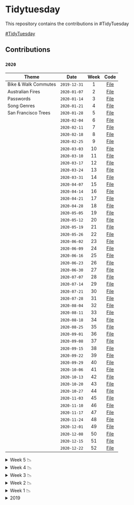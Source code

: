 
<!-- README.md is generated from README.Rmd. Please edit that file -->

# Tidytuesday

<!-- badges: start -->

<!-- badges: end -->

This repository contains the contributions in
\#TidyTuesday

<a href="https://github.com/rfordatascience/tidytuesday" target="_blank">\#TidyTuesday</a>

## Contributions

### `2020`

| Theme                |     Date     | Week |                                                Code                                                |
| -------------------- | :----------: | :--: | :------------------------------------------------------------------------------------------------: |
| Bike & Walk Commutes | `2019-12-31` |  1   |  <a href="https://duvancho321.github.io/Tidyuesday/Folder/2019/31-12-19" target="_blank">File</a>  |
| Australian Fires     | `2020-01-07` |  2   | <a href="https://duvancho321.github.io/Tidyuesday/Folder/2020/2020-01-07" target="_blank">File</a> |
| Passwords            | `2020-01-14` |  3   | <a href="https://duvancho321.github.io/Tidyuesday/Folder/2020/2020-01-14" target="_blank">File</a> |
| Song Genres          | `2020-01-21` |  4   | <a href="https://duvancho321.github.io/Tidyuesday/Folder/2020/2020-01-21" target="_blank">File</a> |
| San Francisco Trees  | `2020-01-28` |  5   | <a href="https://duvancho321.github.io/Tidyuesday/Folder/2020/2020-01-28" target="_blank">File</a> |
|                      | `2020-02-04` |  6   | <a href="https://duvancho321.github.io/Tidyuesday/Folder/2020/2020-02-04" target="_blank">File</a> |
|                      | `2020-02-11` |  7   | <a href="https://duvancho321.github.io/Tidyuesday/Folder/2020/2020-02-11" target="_blank">File</a> |
|                      | `2020-02-18` |  8   | <a href="https://duvancho321.github.io/Tidyuesday/Folder/2020/2020-02-18" target="_blank">File</a> |
|                      | `2020-02-25` |  9   | <a href="https://duvancho321.github.io/Tidyuesday/Folder/2020/2020-02-25" target="_blank">File</a> |
|                      | `2020-03-03` |  10  | <a href="https://duvancho321.github.io/Tidyuesday/Folder/2020/2020-03-03" target="_blank">File</a> |
|                      | `2020-03-10` |  11  | <a href="https://duvancho321.github.io/Tidyuesday/Folder/2020/2020-03-10" target="_blank">File</a> |
|                      | `2020-03-17` |  12  | <a href="https://duvancho321.github.io/Tidyuesday/Folder/2020/2020-03-17" target="_blank">File</a> |
|                      | `2020-03-24` |  13  | <a href="https://duvancho321.github.io/Tidyuesday/Folder/2020/2020-03-24" target="_blank">File</a> |
|                      | `2020-03-31` |  14  | <a href="https://duvancho321.github.io/Tidyuesday/Folder/2020/2020-03-31" target="_blank">File</a> |
|                      | `2020-04-07` |  15  | <a href="https://duvancho321.github.io/Tidyuesday/Folder/2020/2020-04-07" target="_blank">File</a> |
|                      | `2020-04-14` |  16  | <a href="https://duvancho321.github.io/Tidyuesday/Folder/2020/2020-04-14" target="_blank">File</a> |
|                      | `2020-04-21` |  17  | <a href="https://duvancho321.github.io/Tidyuesday/Folder/2020/2020-04-21" target="_blank">File</a> |
|                      | `2020-04-28` |  18  | <a href="https://duvancho321.github.io/Tidyuesday/Folder/2020/2020-04-28" target="_blank">File</a> |
|                      | `2020-05-05` |  19  | <a href="https://duvancho321.github.io/Tidyuesday/Folder/2020/2020-05-05" target="_blank">File</a> |
|                      | `2020-05-12` |  20  | <a href="https://duvancho321.github.io/Tidyuesday/Folder/2020/2020-05-12" target="_blank">File</a> |
|                      | `2020-05-19` |  21  | <a href="https://duvancho321.github.io/Tidyuesday/Folder/2020/2020-05-19" target="_blank">File</a> |
|                      | `2020-05-26` |  22  | <a href="https://duvancho321.github.io/Tidyuesday/Folder/2020/2020-05-26" target="_blank">File</a> |
|                      | `2020-06-02` |  23  | <a href="https://duvancho321.github.io/Tidyuesday/Folder/2020/2020-06-02" target="_blank">File</a> |
|                      | `2020-06-09` |  24  | <a href="https://duvancho321.github.io/Tidyuesday/Folder/2020/2020-06-09" target="_blank">File</a> |
|                      | `2020-06-16` |  25  | <a href="https://duvancho321.github.io/Tidyuesday/Folder/2020/2020-06-16" target="_blank">File</a> |
|                      | `2020-06-23` |  26  | <a href="https://duvancho321.github.io/Tidyuesday/Folder/2020/2020-06-23" target="_blank">File</a> |
|                      | `2020-06-30` |  27  | <a href="https://duvancho321.github.io/Tidyuesday/Folder/2020/2020-06-30" target="_blank">File</a> |
|                      | `2020-07-07` |  28  | <a href="https://duvancho321.github.io/Tidyuesday/Folder/2020/2020-07-07" target="_blank">File</a> |
|                      | `2020-07-14` |  29  | <a href="https://duvancho321.github.io/Tidyuesday/Folder/2020/2020-07-14" target="_blank">File</a> |
|                      | `2020-07-21` |  30  | <a href="https://duvancho321.github.io/Tidyuesday/Folder/2020/2020-07-21" target="_blank">File</a> |
|                      | `2020-07-28` |  31  | <a href="https://duvancho321.github.io/Tidyuesday/Folder/2020/2020-07-28" target="_blank">File</a> |
|                      | `2020-08-04` |  32  | <a href="https://duvancho321.github.io/Tidyuesday/Folder/2020/2020-08-04" target="_blank">File</a> |
|                      | `2020-08-11` |  33  | <a href="https://duvancho321.github.io/Tidyuesday/Folder/2020/2020-08-11" target="_blank">File</a> |
|                      | `2020-08-18` |  34  | <a href="https://duvancho321.github.io/Tidyuesday/Folder/2020/2020-08-18" target="_blank">File</a> |
|                      | `2020-08-25` |  35  | <a href="https://duvancho321.github.io/Tidyuesday/Folder/2020/2020-08-25" target="_blank">File</a> |
|                      | `2020-09-01` |  36  | <a href="https://duvancho321.github.io/Tidyuesday/Folder/2020/2020-09-01" target="_blank">File</a> |
|                      | `2020-09-08` |  37  | <a href="https://duvancho321.github.io/Tidyuesday/Folder/2020/2020-09-08" target="_blank">File</a> |
|                      | `2020-09-15` |  38  | <a href="https://duvancho321.github.io/Tidyuesday/Folder/2020/2020-09-15" target="_blank">File</a> |
|                      | `2020-09-22` |  39  | <a href="https://duvancho321.github.io/Tidyuesday/Folder/2020/2020-09-22" target="_blank">File</a> |
|                      | `2020-09-29` |  40  | <a href="https://duvancho321.github.io/Tidyuesday/Folder/2020/2020-09-29" target="_blank">File</a> |
|                      | `2020-10-06` |  41  | <a href="https://duvancho321.github.io/Tidyuesday/Folder/2020/2020-10-06" target="_blank">File</a> |
|                      | `2020-10-13` |  42  | <a href="https://duvancho321.github.io/Tidyuesday/Folder/2020/2020-10-13" target="_blank">File</a> |
|                      | `2020-10-20` |  43  | <a href="https://duvancho321.github.io/Tidyuesday/Folder/2020/2020-10-20" target="_blank">File</a> |
|                      | `2020-10-27` |  44  | <a href="https://duvancho321.github.io/Tidyuesday/Folder/2020/2020-10-27" target="_blank">File</a> |
|                      | `2020-11-03` |  45  | <a href="https://duvancho321.github.io/Tidyuesday/Folder/2020/2020-11-03" target="_blank">File</a> |
|                      | `2020-11-10` |  46  | <a href="https://duvancho321.github.io/Tidyuesday/Folder/2020/2020-11-10" target="_blank">File</a> |
|                      | `2020-11-17` |  47  | <a href="https://duvancho321.github.io/Tidyuesday/Folder/2020/2020-11-17" target="_blank">File</a> |
|                      | `2020-11-24` |  48  | <a href="https://duvancho321.github.io/Tidyuesday/Folder/2020/2020-11-24" target="_blank">File</a> |
|                      | `2020-12-01` |  49  | <a href="https://duvancho321.github.io/Tidyuesday/Folder/2020/2020-12-01" target="_blank">File</a> |
|                      | `2020-12-08` |  50  | <a href="https://duvancho321.github.io/Tidyuesday/Folder/2020/2020-12-08" target="_blank">File</a> |
|                      | `2020-12-15` |  51  | <a href="https://duvancho321.github.io/Tidyuesday/Folder/2020/2020-12-15" target="_blank">File</a> |
|                      | `2020-12-22` |  52  | <a href="https://duvancho321.github.io/Tidyuesday/Folder/2020/2020-12-22" target="_blank">File</a> |

<details>

<summary>Week 5 📉
</summary>

![](./Folder/2020/2020-01-28/README_files/figure-gfm/unnamed-chunk-4-1.png)
![](./Folder/2020/2020-01-28/README_files/figure-gfm/unnamed-chunk-5-1.gif)

</details>

<details>

<summary>Week 4 📉
</summary>

![](./Folder/2020/2020-01-21/README_files/figure-gfm/unnamed-chunk-3-1.gif)

</details>

<details>

<summary>Week 3 📉
</summary>

![](./Folder/2020/2020-01-14/README_files/figure-gfm/unnamed-chunk-3-1.gif)

</details>

<details>

<summary>Week 2 📉
</summary>

![](./Folder/2020/2020-01-07/README_files/figure-gfm/unnamed-chunk-3-1.gif)

![](./Folder/2020/2020-01-07/README_files/figure-gfm/unnamed-chunk-4-1.gif)

</details>

<details>

<summary>Week 1 📉
</summary>

![](./Folder/2019/31-12-19/README_files/figure-gfm/unnamed-chunk-4-1.gif)

![](./Folder/2019/31-12-19/README_files/figure-gfm/unnamed-chunk-5-1.gif)

</details>

<details>

<summary>2019
</summary>

### `2019`

| Theme                  |     Date     | Week |                                               Code                                               |
| ---------------------- | :----------: | :--: | :----------------------------------------------------------------------------------------------: |
| CRAN Code              | `2019-11-12` |  46  | <a href="https://duvancho321.github.io/Tidyuesday/Folder/2019/12-11-19" target="_blank">File</a> |
| NZ Bird of the Year    | `2019-11-19` |  47  | <a href="https://duvancho321.github.io/Tidyuesday/Folder/2019/19-11-19" target="_blank">File</a> |
| Student Loan Debt      | `2019-11-26` |  48  | <a href="https://duvancho321.github.io/Tidyuesday/Folder/2019/26-11-19" target="_blank">File</a> |
| Philly Parking Tickets | `2019-12-03` |  49  | <a href="https://duvancho321.github.io/Tidyuesday/Folder/2019/01-12-19" target="_blank">File</a> |
| Replicating plots in R | `2019-12-10` |  50  | <a href="https://duvancho321.github.io/Tidyuesday/Folder/2019/10-12-19" target="_blank">File</a> |
| Adoptable dogs         | `2019-12-17` |  51  | <a href="https://duvancho321.github.io/Tidyuesday/Folder/2019/17-12-19" target="_blank">File</a> |
| Christmas Songs        | `2019-12-24` |  52  | <a href="https://duvancho321.github.io/Tidyuesday/Folder/2019/24-12-19" target="_blank">File</a> |

<details>

<summary>Week 52 📉
</summary>

![](./Folder/2019/24-12-19/README_files/figure-gfm/unnamed-chunk-3-1.gif)

![](./Folder/2019/24-12-19/README_files/figure-gfm/unnamed-chunk-4-1.png)

</details>

<details>

<summary>Week 51 📉
</summary>

![](./Folder/2019/17-12-19/README_files/figure-gfm/unnamed-chunk-4-1.gif)

![](./Folder/2019/17-12-19/README_files/figure-gfm/unnamed-chunk-5-1.gif)

</details>

<details>

<summary>Week 50 📉
</summary>

![](./Folder/2019/10-12-19/README_files/figure-gfm/unnamed-chunk-3-1.gif)

</details>

<details>

<summary>Week 49 📉
</summary>

![](./Folder/2019/01-12-19/README_files/figure-gfm/unnamed-chunk-2-1.gif)

![](./Folder/2019/01-12-19/README_files/figure-gfm/unnamed-chunk-4-1.png)

![](./Folder/2019/01-12-19/README_files/figure-gfm/unnamed-chunk-3-3.png)

</details>

<details>

<summary>Week 48 📉
</summary>

![](./Folder/2019/26-11-19/README_files/figure-gfm/unnamed-chunk-4-1.png)

![](./Folder/2019/26-11-19/README_files/figure-gfm/unnamed-chunk-5-1.png)

![](./Folder/2019/26-11-19/README_files/figure-gfm/unnamed-chunk-6-1.png)

</details>

<details>

<summary>Week 47 📉
</summary>

![](./Folder/2019/19-11-19/README_files/figure-gfm/unnamed-chunk-2-1.gif)

</details>

<details>

<summary>Week 46 📉
</summary>

![](./Folder/2019/12-11-19/README_files/figure-gfm/unnamed-chunk-2-1.gif)

</details>

</details>
